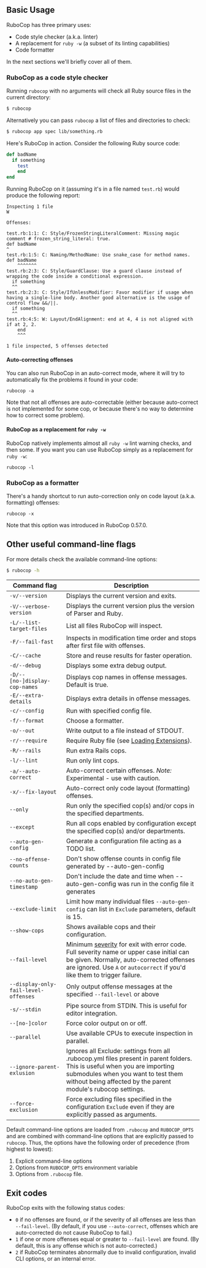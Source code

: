 ## Basic Usage

RuboCop has three primary uses:

* Code style checker (a.k.a. linter)
* A replacement for `ruby -w` (a subset of its linting capabilities)
* Code formatter

In the next sections we'll briefly cover all of them.

### RuboCop as a code style checker

Running `rubocop` with no arguments will check all Ruby source files
in the current directory:

```sh
$ rubocop
```

Alternatively you can pass `rubocop` a list of files and directories to check:

```sh
$ rubocop app spec lib/something.rb
```

Here's RuboCop in action. Consider the following Ruby source code:

```ruby
def badName
  if something
    test
    end
end
```

Running RuboCop on it (assuming it's in a file named `test.rb`) would produce the following report:

```
Inspecting 1 file
W

Offenses:

test.rb:1:1: C: Style/FrozenStringLiteralComment: Missing magic comment # frozen_string_literal: true.
def badName
^
test.rb:1:5: C: Naming/MethodName: Use snake_case for method names.
def badName
    ^^^^^^^
test.rb:2:3: C: Style/GuardClause: Use a guard clause instead of wrapping the code inside a conditional expression.
  if something
  ^^
test.rb:2:3: C: Style/IfUnlessModifier: Favor modifier if usage when having a single-line body. Another good alternative is the usage of control flow &&/||.
  if something
  ^^
test.rb:4:5: W: Layout/EndAlignment: end at 4, 4 is not aligned with if at 2, 2.
    end
    ^^^

1 file inspected, 5 offenses detected
```

#### Auto-correcting offenses

You can also run RuboCop in an auto-correct mode, where it will try to automatically fix the problems it found in your code:

```
rubocop -a
```

Note that not all offenses are auto-correctable (either because
auto-correct is not implemented for some cop, or because there's no
way to determine how to correct some problem).

#### RuboCop as a replacement for `ruby -w`

RuboCop natively implements almost all `ruby -w` lint warning checks, and then some. If you want you can use RuboCop
simply as a replacement for `ruby -w`:

```
rubocop -l
```

### RuboCop as a formatter

There's a handy shortcut to run auto-correction only on code layout (a.k.a. formatting) offenses:

```
rubocop -x
```

Note that this option was introduced in RuboCop 0.57.0.

## Other useful command-line flags

For more details check the available command-line options:

```sh
$ rubocop -h
```

Command flag                    | Description
--------------------------------|------------------------------------------------------------
`-v/--version`                  | Displays the current version and exits.
`-V/--verbose-version`          | Displays the current version plus the version of Parser and Ruby.
`-L/--list-target-files`        | List all files RuboCop will inspect.
`-F/--fail-fast`                | Inspects in modification time order and stops after first file with offenses.
`-C/--cache`                    | Store and reuse results for faster operation.
`-d/--debug`                    | Displays some extra debug output.
`-D/--[no-]display-cop-names`   | Displays cop names in offense messages. Default is true.
`-E/--extra-details`            | Displays extra details in offense messages.
`-c/--config`                   | Run with specified config file.
`-f/--format`                   | Choose a formatter.
`-o/--out`                      | Write output to a file instead of STDOUT.
`-r/--require`                  | Require Ruby file (see [Loading Extensions](extensions.md#loading-extensions)).
`-R/--rails`                    | Run extra Rails cops.
`-l/--lint`                     | Run only lint cops.
`-a/--auto-correct`             | Auto-correct certain offenses. *Note:* Experimental - use with caution.
`-x/--fix-layout`               | Auto-correct only code layout (formatting) offenses.
`--only`                        | Run only the specified cop(s) and/or cops in the specified departments.
`--except`                      | Run all cops enabled by configuration except the specified cop(s) and/or departments.
`--auto-gen-config`             | Generate a configuration file acting as a TODO list.
`--no-offense-counts`           | Don't show offense counts in config file generated by --auto-gen-config
`--no-auto-gen-timestamp`       | Don't include the date and time when --auto-gen-config was run in the config file it generates
`--exclude-limit`               | Limit how many individual files `--auto-gen-config` can list in `Exclude` parameters, default is 15.
`--show-cops`                   | Shows available cops and their configuration.
`--fail-level`                  | Minimum [severity](configuration.md#severity) for exit with error code. Full severity name or upper case initial can be given. Normally, auto-corrected offenses are ignored. Use `A` or `autocorrect` if you'd like them to trigger failure.
`--display-only-fail-level-offenses`           | Only output offense messages at the specified `--fail-level` or above
`-s/--stdin`                    | Pipe source from STDIN. This is useful for editor integration.
`--[no-]color`                  | Force color output on or off.
`--parallel`                    | Use available CPUs to execute inspection in parallel.
`--ignore-parent-exlusion`      | Ignores all Exclude: settings from all .rubocop.yml files present in parent folders. This is useful when you are importing submodules when you want to test them without being affected by the parent module's rubocop settings.
`--force-exclusion`             | Force excluding files specified in the configuration `Exclude` even if they are explicitly passed as arguments.

Default command-line options are loaded from `.rubocop` and `RUBOCOP_OPTS` and are combined with command-line options that are explicitly passed to `rubocop`.
Thus, the options have the following order of precedence (from highest to lowest):

1. Explicit command-line options
2. Options from `RUBOCOP_OPTS` environment variable
3. Options from `.rubocop` file.

## Exit codes

RuboCop exits with the following status codes:

- `0` if no offenses are found, or if the severity of all offenses are less than
  `--fail-level`. (By default, if you use `--auto-correct`, offenses which are
  auto-corrected do not cause RuboCop to fail.)
- `1` if one or more offenses equal or greater to `--fail-level` are found. (By
  default, this is any offense which is not auto-corrected.)
- `2` if RuboCop terminates abnormally due to invalid configuration, invalid CLI
  options, or an internal error.
